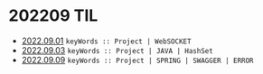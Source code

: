 # 202209 TIL
- [2022.09.01](https://github.com/projectmiluju/TIL/tree/main/202209/20220901)
  `keyWords :: Project | WebSOCKET`
- [2022.09.03](https://github.com/projectmiluju/TIL/tree/main/202209/20220903)
  `keyWords :: Project | JAVA | HashSet`
- [2022.09.09](https://github.com/projectmiluju/TIL/tree/main/202209/20220909)
  `keyWords :: Project | SPRING | SWAGGER | ERROR `